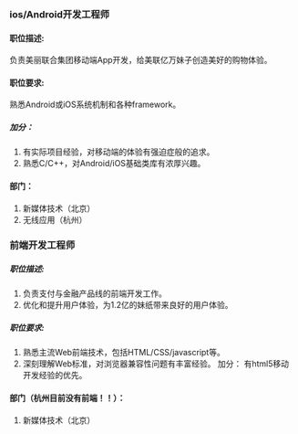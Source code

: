 ### ios/Android开发工程师

#### 职位描述:
负责美丽联合集团移动端App开发，给美联亿万妹子创造美好的购物体验。

#### 职位要求:
熟悉Android或iOS系统机制和各种framework。
##### 加分：
1. 有实际项目经验，对移动端的体验有强迫症般的追求。 
2. 熟悉C/C++，对Android/iOS基础类库有浓厚兴趣。

#### 部门：
1. 新媒体技术（北京）
2. 无线应用（杭州）


### 前端开发工程师
##### 职位描述:

1. 负责支付与金融产品线的前端开发工作。
2. 优化和提升用户体验，为1.2亿的妹纸带来良好的用户体验。
##### 职位要求:

1. 熟悉主流Web前端技术，包括HTML/CSS/javascript等。
2. 深刻理解Web标准，对浏览器兼容性问题有丰富经验。
加分：	
有html5移动开发经验的优先。	
#### 部门（杭州目前没有前端！！）：
1. 新媒体技术（北京）